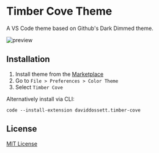 # Timber Cove Theme

A VS Code theme based on Github's Dark Dimmed theme.

![preview](https://raw.githubusercontent.com/mistople/timber-cove/master/screenshot.png)

## Installation

1. Install theme from the [Marketplace](https://marketplace.visualstudio.com/items?itemName=daviddossett.timber-cove)
2. Go to `File > Preferences > Color Theme`
3. Select `Timber Cove`

Alternatively install via CLI:

```
code --install-extension daviddossett.timber-cove
```

## License

[MIT License](LICENSE)
